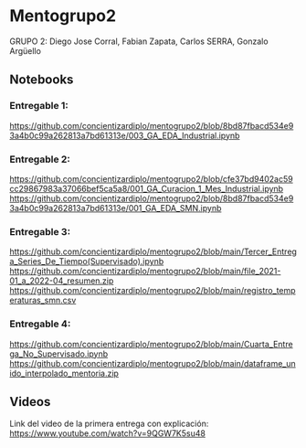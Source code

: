 # Mentogrupo2
GRUPO 2: 
Diego Jose Corral,
Fabian Zapata,
Carlos SERRA,
Gonzalo Argüello

## Notebooks
### Entregable 1:
https://github.com/concientizardiplo/mentogrupo2/blob/8bd87fbacd534e93a4b0c99a262813a7bd61313e/003_GA_EDA_Industrial.ipynb

### Entregable 2:
https://github.com/concientizardiplo/mentogrupo2/blob/cfe37bd9402ac59cc29867983a37066bef5ca5a8/001_GA_Curacion_1_Mes_Industrial.ipynb
https://github.com/concientizardiplo/mentogrupo2/blob/8bd87fbacd534e93a4b0c99a262813a7bd61313e/001_GA_EDA_SMN.ipynb

### Entregable 3:
https://github.com/concientizardiplo/mentogrupo2/blob/main/Tercer_Entrega_Series_De_Tiempo(Supervisado).ipynb
https://github.com/concientizardiplo/mentogrupo2/blob/main/file_2021-01_a_2022-04_resumen.zip
https://github.com/concientizardiplo/mentogrupo2/blob/main/registro_temperaturas_smn.csv

### Entregable 4:
https://github.com/concientizardiplo/mentogrupo2/blob/main/Cuarta_Entrega_No_Supervisado.ipynb
https://github.com/concientizardiplo/mentogrupo2/blob/main/dataframe_unido_interpolado_mentoria.zip

## Videos
Link del video de la primera entrega con explicación: https://www.youtube.com/watch?v=9QGW7K5su48

